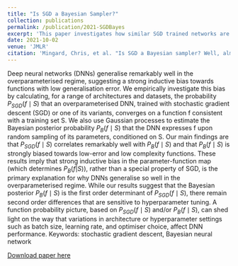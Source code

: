 ```yaml
---
title: "Is SGD a Bayesian Sampler?"
collection: publications
permalink: /publication/2021-SGDBayes
excerpt: 'This paper investigates how similar SGD trained networks are to their Gaussian Processes'
date: 2021-10-02
venue: 'JMLR'
citation: 'Mingard, Chris, et al. "Is SGD a Bayesian sampler? Well, almost." The Journal of Machine Learning Research 22.1 (2021): 3579-3642.'
---
```


Deep neural networks (DNNs) generalise remarkably well in the overparameterised
regime, suggesting a strong inductive bias towards functions with low generalisation error.
We empirically investigate this bias by calculating, for a range of architectures and datasets,
the probability $P_{SGD}(f\mid S)$ that an overparameterised DNN, trained with stochastic gradient
descent (SGD) or one of its variants, converges on a function f consistent with a training set
S. We also use Gaussian processes to estimate the Bayesian posterior probability $P_B(f\mid S)$
that the DNN expresses f upon random sampling of its parameters, conditioned on S.
Our main findings are that $P_{SGD}(f\mid S)$ correlates remarkably well with $P_B(f\mid S)$ and
that $P_B(f\mid S)$ is strongly biased towards low-error and low complexity functions. These
results imply that strong inductive bias in the parameter-function map (which determines
$P_{B}(f|S)$), rather than a special property of SGD, is the primary explanation for why DNNs
generalise so well in the overparameterised regime.
While our results suggest that the Bayesian posterior $P_B(f\mid S)$ is the first order determinant of $P_{SGD}(f\mid S)$, there remain second order differences that are sensitive to hyperparameter
tuning. A function probability picture, based on $P_{SGD}(f\mid S)$ and/or $P_B(f\mid S)$, can shed light
on the way that variations in architecture or hyperparameter settings such as batch size,
learning rate, and optimiser choice, affect DNN performance.
Keywords: stochastic gradient descent, Bayesian neural network

[Download paper here](http://c1510.github.io/files/SGDBayes.pdf)
